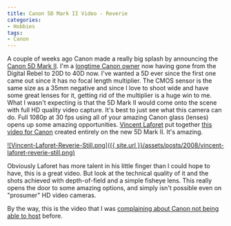 ```yaml
---
title: Canon 5D Mark II Video - Reverie
categories:
- Hobbies
tags:
- Canon
---
```


A couple of weeks ago Canon made a really big splash by announcing the [Canon 5D Mark II](http://www.usa.canon.com/consumer/controller?act=ModelInfoAct&fcategoryid=139&modelid=17662). I'm a [longtime Canon owner](http://thingelstad.com/s/hobbies/photography/img) now having gone from the Digital Rebel to 20D to 40D now. I've wanted a 5D ever since the first one came out since it has no focal length multiplier. The CMOS sensor is the same size as a 35mm negative and since I love to shoot wide and have some great lenses for it, getting rid of the multiplier is a huge win to me. What I wasn't expecting is that the 5D Mark II would come onto the scene with full HD quality video capture.
It's best to just see what this camera can do. Full 1080p at 30 fps using all of your amazing Canon glass (lenses) opens up some amazing opportunities. [Vincent Laforet](http://blog.vincentlaforet.com/) put together [this video for Canon](http://vincentlaforet.smugmug.com/gallery/6042742_wZKiA#377930419_dgxvY-A-LB) created entirely on the new 5D Mark II. It's amazing.

[![Vincent-Laforet-Reverie-Still.png]({{ site.url }}/assets/posts/2008/vincent-laforet-reverie-still.png)](http://vincentlaforet.smugmug.com/gallery/6042742_wZKiA#377930419_dgxvY-A-LB)

Obviously Laforet has more talent in his little finger than I could hope to have, this is a great video. But look at the technical quality of it and the shots achieved with depth-of-field and a simple fisheye lens. This really opens the door to some amazing options, and simply isn't possible even on "prosumer" HD video cameras.

By the way, this is the video that I was [complaining about Canon not being able to host](/thingelstad/canon-exceeded-download-capacity) before.

